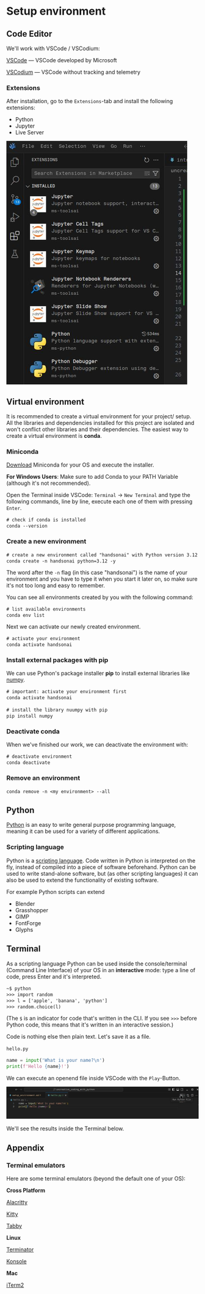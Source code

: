 # Setup environment

## Code Editor 

We'll work with VSCode / VSCodium:

[VSCode](https://code.visualstudio.com/) — VSCode developed by Microsoft

[VSCodium](https://vscodium.com/) — VSCode without tracking and telemetry

### Extensions

After installation, go to the `Extensions`-tab and install the following extensions:

- Python 
- Jupyter 
- Live Server

![VSCode Extensions](img/vscode_extensions.jpg)

## Virtual environment

It is recommended to create a virtual environment for your project/ setup. All the libraries and dependencies installed for this project are isolated and won't conflict other libraries and their dependencies. The easiest way to create a virtual environment is **conda**.

### Miniconda

[Download](https://www.anaconda.com/download/success#miniconda) Miniconda for your OS and execute the installer. 

**For Windows Users**: Make sure to add Conda to your PATH Variable (although it's not recommended).

Open the Terminal inside VSCode: `Terminal` -> `New Terminal` and type the following commands, line by line, execute each one of them with pressing `Enter`.

``` shell
# check if conda is installed
conda --version
```

### Create a new environment

``` shell
# create a new environment called "handsonai" with Python version 3.12
conda create -n handsonai python=3.12 -y
```

The word after the `-n` flag (in this case "handsonai") is the name of your environment and you have to type it when you start it later on, so make sure it's not too long and easy to remember.


You can see all environments created by you with the following command:

```shell
# list available environments
conda env list
```

Next we can activate our newly created environment.

```shell
# activate your environment
conda activate handsonai
```

### Install external packages with pip

We can use Python's package installer **pip** to install external libraries like [numpy](https://pypi.org/project/numpy/).

```shell
# important: activate your environment first
conda activate handsonai

# install the library nuumpy with pip
pip install numpy
```

### Deactivate conda

When we've finished our work, we can deactivate the environment with:

```shell
# deactivate environment
conda deactivate
```

### Remove an environment

```shell
conda remove -n <my environment> --all
```

## Python

[Python](https://www.python.org/) is an easy to write general purpose programming language, meaning it can be used for a variety of different applications.

### Scripting language

Python is a [scripting language](https://www.wikiwand.com/en/Scripting_language). Code written in Python is interpreted on the fly, instead of compiled into a piece of software beforehand.
Python can be used to write stand-alone software, but (as other scripting languages) it can also be used to extend the functionality of existing software.

For example Python scripts can extend 

- Blender
- Grasshopper
- GIMP
- FontForge
- Glyphs

## Terminal 

As a scripting language Python can be used inside the console/terminal (Command Line Interface) of your OS in an **interactive** mode: type a line of code, press Enter and it's interpreted.

```
~$ python                                                                                  
>>> import random
>>> l = ['apple', 'banana', 'python']                               
>>> random.choice(l)
```

(The `$` is an indicator for code that's written in the CLI. If you see `>>>` before Python code, this means that it's written in an interactive session.)

Code is nothing else then plain text. Let's save it as a file.

`hello.py`
```python
name = input('What is your name?\n')
print(f'Hello {name}!')
```

We can execute an openend file inside VSCode with the `Play`-Button.

![VSCode Run File](img/vscode_run_file.jpg)

We'll see the results inside the Terminal below.

## Appendix

### Terminal emulators 

Here are some terminal emulators (beyond the default one of your OS):

**Cross Platform**

[Alacritty](https://alacritty.org/)

[Kitty](https://sw.kovidgoyal.net/kitty/)

[Tabby](https://tabby.sh/) 

**Linux**

[Terminator](https://gnome-terminator.org/)

[Konsole](https://konsole.kde.org/)

**Mac**

[iTerm2](https://iterm2.com/)
